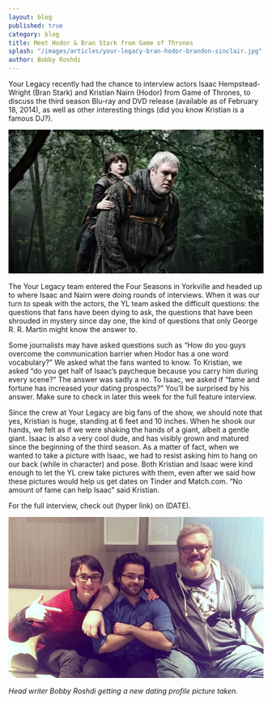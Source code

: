 ```yaml
---
layout: blog
published: true
category: blog
title: Meet Hodor & Bran Stark from Game of Thrones
splash: "/images/articles/your-legacy-bran-hodor-brandon-sinclair.jpg"
author: Bobby Roshdi
---
```


Your Legacy recently had the chance to interview actors Isaac Hempstead-Wright (Bran Stark) and Kristian Nairn (Hodor) from Game of Thrones, to discuss the third season Blu-ray and DVD release (available as of February 18, 2014), as well as other interesting things (did you know Kristian is a famous DJ?).

![your-legacy-bran-hodor.jpg](/images/articles/your-legacy-bran-hodor.jpg)

The Your Legacy team entered the Four Seasons in Yorkville and headed up to where Isaac and Nairn were doing rounds of interviews. When it was our turn to speak with the actors, the YL team asked the difficult questions: the questions that fans have been dying to ask, the questions that have been shrouded in mystery since day one, the kind of questions that only George R. R. Martin might know the answer to.

Some journalists may have asked questions such as “How do you guys overcome the communication barrier when Hodor has a one word vocabulary?” We asked what the fans wanted to know. To Kristian, we asked “do you get half of Isaac’s paycheque because you carry him during every scene?”  The answer was sadly a no. To Isaac, we asked if “fame and fortune has increased your dating prospects?” You’ll be surprised by his answer. Make sure to check in later this week  for the full feature interview.

Since the crew at Your Legacy are big fans of the show, we should note that yes, Kristian is huge, standing at 6 feet and 10 inches. When he shook our hands, we felt as if we were shaking the hands of a giant, albeit a gentle giant. Isaac is also a very cool dude, and has visibly grown and matured since the beginning of the third season. As a matter of fact, when we wanted to take a picture with Isaac, we had to resist asking him to hang on our back (while in character) and pose.  Both Kristian and Isaac were kind enough to let the YL crew take pictures with them, even after we said how these pictures would help us get dates on Tinder and Match.com. “No amount of fame can help Isaac” said Kristian.

For the full interview, check out (hyper link) on (DATE).

![your-legacy-bran-hodor-bobby-roshdi.jpg](/images/articles/your-legacy-bran-hodor-bobby-roshdi.jpg)

<span class="block center">*Head writer Bobby Roshdi getting a new dating profile picture taken.*</span>